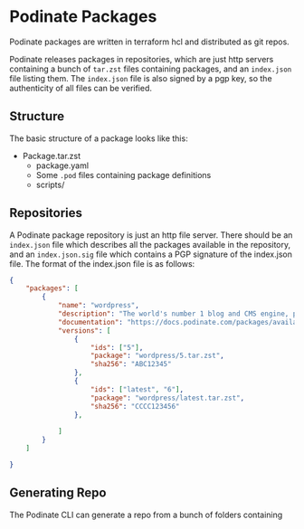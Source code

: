 # Podinate Packages
Podinate packages are written in terraform hcl and distributed as git repos. 

Podinate releases packages in repositories, which are just http servers containing a bunch of `tar.zst` files containing packages, and an `index.json` file listing them. The `index.json` file is also signed by a pgp key, so the authenticity of all files can be verified. 

## Structure
The basic structure of a package looks like this:

- Package.tar.zst
    - package.yaml
    - Some `.pod` files containing package definitions
    - scripts/ 

## Repositories
A Podinate package repository is just an http file server. There should be an `index.json` file which describes all the packages available in the repository, and an `index.json.sig` file which contains a PGP signature of the index.json file. The format of the index.json file is as follows:
```json
{
    "packages": [
        {
            "name": "wordpress",
            "description": "The world's number 1 blog and CMS engine, powering [...]",
            "documentation": "https://docs.podinate.com/packages/available-packages/WordPress/",
            "versions": [
                {
                    "ids": ["5"],
                    "package": "wordpress/5.tar.zst",
                    "sha256": "ABC12345"
                },
                {
                    "ids": ["latest", "6"],
                    "package": "wordpress/latest.tar.zst",
                    "sha256": "CCCC123456"
                },
                
            ]
        }
    ]

}
```

## Generating Repo
The Podinate CLI can generate a repo from a bunch of folders containing 